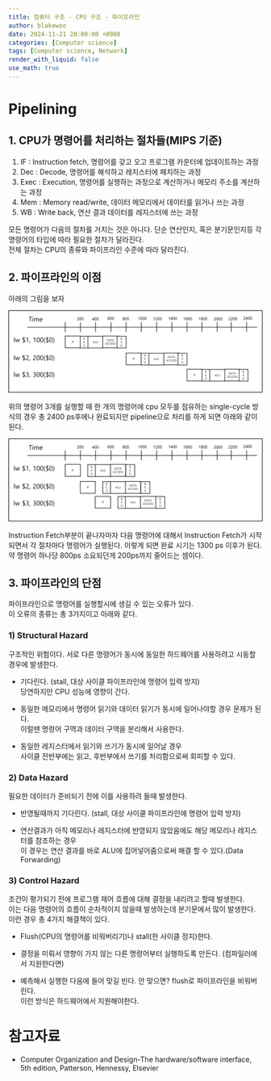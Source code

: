 ```yaml
---
title: 컴퓨터 구조 - CPU 구조 - 파이프라인
author: blakewoo
date: 2024-11-21 20:00:00 +0900
categories: [Computer science]
tags: [Computer science, Network] 
render_with_liquid: false
use_math: true
---
```


# Pipelining

## 1. CPU가 명령어를 처리하는 절차들(MIPS 기준)
1. IF : Instruction fetch, 명령어를 갖고 오고 프로그램 카운터에 업데이트하는 과정
2. Dec : Decode, 명령어를 해석하고 레지스터에 패치하는 과정
3. Exec : Execution, 명령어를 실행하는 과정으로 계산하거나 메모리 주소를 계산하는 과정
4. Mem : Memory read/write, 데이터 메모리에서 데이터를 읽거나 쓰는 과정
5. WB : Write back, 연산 결과 데이터를 레지스터에 쓰는 과정

모든 명령어가 다음의 절차를 거치는 것은 아니다.
단순 연산인지, 혹은 분기문인지등 각 명령어의 타입에 따라 필요한 절차가 달라진다.   
전체 절차는 CPU의 종류와 파이프라인 수준에 따라 달라진다.

## 2. 파이프라인의 이점
아래의 그림을 보자

![img.png](/assets/blog/cs/cpu_structure/pipeline/img.png)

위의 명령어 3개를 실행할 때 한 개의 명령어에 cpu 모두를 점유하는 single-cycle 방식의
경우 총 2400 ps후에나 완료되지만 pipeline으로 처리를 하게 되면 아래와 같이 된다.

![img_1.png](/assets/blog/cs/cpu_structure/pipeline/img_1.png)

Instruction Fetch부분이 끝나자마자 다음 명령어에 대해서 Instruction Fetch가 시작되면서
각 절차마다 명령어가 실행된다. 이렇게 되면 완료 시기는 1300 ps 이후가 된다.
약 명령어 하나당 800ps 소요되던게 200ps까지 줄어드는 셈이다.

## 3. 파이프라인의 단점
파이프라인으로 명령어를 실행할시에 생길 수 있는 오류가 있다.   
이 오류의 종류는 총 3가지이고 아래와 같다.

### 1) Structural Hazard
구조적인 위험이다. 서로 다른 명령어가 동시에 동일한 하드웨어를 사용하려고 시동할 경우에 발생한다.

- 기다린다. (stall, 대상 사이클 파이프라인에 명령어 입력 방지)   
  당연하지만 CPU 성능에 영향이 간다.


- 동일한 메모리에서 명령어 읽기와 데이터 읽기가 동시에 일어나야할 경우 문제가 된다.   
  이럴땐 명령어 구역과 데이터 구역을 분리해서 사용한다.


- 동일한 레지스터에서 읽기와 쓰기가 동시에 일어날 경우   
  사이클 전반부에는 읽고, 후반부에서 쓰기를 처리함으로써 회피할 수 있다.
  

### 2) Data Hazard
필요한 데이터가 준비되기 전에 이를 사용하려 들때 발생한다.

- 반영될때까지 기다린다. (stall, 대상 사이클 파이프라인에 명령어 입력 방지)


- 연산결과가 아직 메모리나 레지스터에 반영되지 않았음에도 해당 메모리나 레지스터를 참조하는 경우   
  이 경우는 연산 결과를 바로 ALU에 집어넣어줌으로써 해결 할 수 있다.(Data Forwarding)

### 3) Control Hazard
조건이 평가되기 전에 프로그램 제어 흐름에 대해 결정을 내리려고 할때 발생한다.   
이는 다음 명령어의 흐름이 순차적이지 않을때 발생하는데 분기문에서 많이 발생한다.   
이런 경우 총 4가지 해결책이 있다.

- Flush(CPU의 명령어를 비워버리기)나 stall(한 사이클 정지)한다.
  

- 결정을 미뤄서 영향이 가지 않는 다른 명령어부터 실행하도록 만든다. (컴파일러에서 지원한다면)
  

- 예측해서 실행한 다음에 들어 맞길 빈다. 안 맞으면? flush로 파이프라인을 비워버린다.   
  이런 방식은 하드웨어에서 지원해야한다.



# 참고자료
- Computer Organization and Design-The hardware/software interface, 5th edition, Patterson, Hennessy, Elsevier
